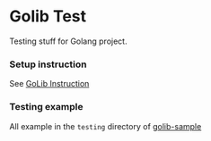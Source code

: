 # Golib Test

Testing stuff for Golang project.

### Setup instruction

See [GoLib Instruction](https://gitlab.com/golibs-starter/golib/-/blob/develop/README.md)

### Testing example

All example in the `testing` directory of [golib-sample](https://gitlab.com/golibs-starter/golib-sample)
